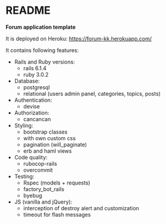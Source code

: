# README

**Forum application template**

It is deployed on Heroku:
https://forum-kk.herokuapp.com/

It contains following features:
  - Rails and Ruby versions:
    - rails 6.1.4
    - ruby 3.0.2
  - Database:
    - postgresql
    - relational (users admin panel, categories, topics, posts)
  - Authentication:
    - devise
  - Authorization:
    - cancancan
  - Styling:
    - bootstrap classes
    - with own custom css
    - pagination (will_paginate)
    - erb and haml views
  - Code quality:
    - rubocop-rails
    - overcommit
  - Testing:
    - Rspec (models + requests)
    - factory_bot_rails
    - byebug
  - JS (vanilla and jQuery):
    - interception of destroy alert and customization
    - timeout for flash messages
